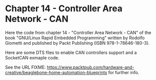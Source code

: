 Chapter 14 - Controller Area Network - CAN
==========================================

Here the code from chapter 14 - "Controller Area Network - CAN" of the book
"GNU/Linux Rapid Embedded Programming" written by Rodolfo Giometti
and published by Packt Publishing (ISBN 978-1-78646-180-3).

Here are some DTS files to enable CAN controllers support and a SocketCAN
exmaple code.

See the URL
FIXME: https://www.packtpub.com/hardware-and-creative/beaglebone-home-automation-blueprints
for further info.
